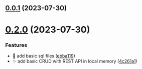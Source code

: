 ## [0.0.1](https://github.com/ConsDotPy/yalemi-api/compare/v0.2.0...v0.0.1) (2023-07-30)



# [0.2.0](https://github.com/ConsDotPy/yalemi-api/compare/4c261a134e3269462cad4c1646381722ee4624c1...v0.2.0) (2023-07-30)


### Features

* :monocle_face: add basic sql files ([ebba119](https://github.com/ConsDotPy/yalemi-api/commit/ebba119b0698f7a7f79ea051a488c1c296d84351))
* :sparkles: add basic CRUD with REST API in local memory ([4c261a1](https://github.com/ConsDotPy/yalemi-api/commit/4c261a134e3269462cad4c1646381722ee4624c1))



